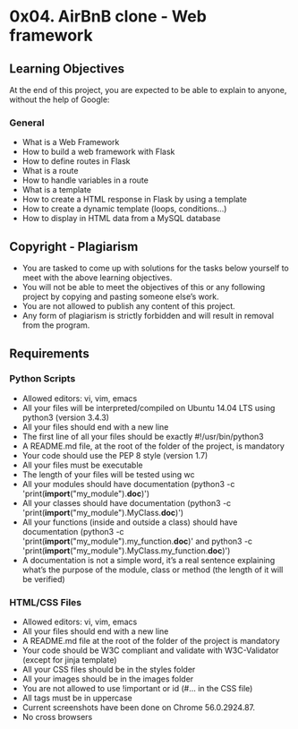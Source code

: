 # 0x04. AirBnB clone - Web framework

## Learning Objectives
At the end of this project, you are expected to be able to explain to anyone, without the help of Google:

### General
+ What is a Web Framework
+ How to build a web framework with Flask
+ How to define routes in Flask
+ What is a route
+ How to handle variables in a route
+ What is a template
+ How to create a HTML response in Flask by using a template
+ How to create a dynamic template (loops, conditions…)
+ How to display in HTML data from a MySQL database

## Copyright - Plagiarism
+ You are tasked to come up with solutions for the tasks below yourself to meet with the above learning objectives.
+ You will not be able to meet the objectives of this or any following project by copying and pasting someone else’s work.
+ You are not allowed to publish any content of this project.
+ Any form of plagiarism is strictly forbidden and will result in removal from the program.

## Requirements
### Python Scripts
+ Allowed editors: vi, vim, emacs
+ All your files will be interpreted/compiled on Ubuntu 14.04 LTS using python3 (version 3.4.3)
+ All your files should end with a new line
+ The first line of all your files should be exactly #!/usr/bin/python3
+ A README.md file, at the root of the folder of the project, is mandatory
+ Your code should use the PEP 8 style (version 1.7)
+ All your files must be executable
+ The length of your files will be tested using wc
+ All your modules should have documentation (python3 -c 'print(__import__("my_module").__doc__)')
+ All your classes should have documentation (python3 -c 'print(__import__("my_module").MyClass.__doc__)')
+ All your functions (inside and outside a class) should have documentation (python3 -c 'print(__import__("my_module").my_function.__doc__)' and python3 -c 'print(__import__("my_module").MyClass.my_function.__doc__)')
+ A documentation is not a simple word, it’s a real sentence explaining what’s the purpose of the module, class or method (the length of it will be verified)

### HTML/CSS Files
+ Allowed editors: vi, vim, emacs
+ All your files should end with a new line
+ A README.md file at the root of the folder of the project is mandatory
+ Your code should be W3C compliant and validate with W3C-Validator (except for jinja template)
+ All your CSS files should be in the styles folder
+ All your images should be in the images folder
+ You are not allowed to use !important or id (#... in the CSS file)
+ All tags must be in uppercase
+ Current screenshots have been done on Chrome 56.0.2924.87.
+ No cross browsers
